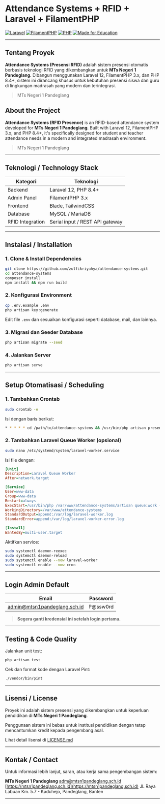 # Attendance Systems + RFID + Laravel + FilamentPHP

[![Laravel](https://img.shields.io/badge/laravel-12-red.svg)](https://laravel.com/)
[![FilamentPHP](https://img.shields.io/badge/filament-3.x-blueviolet.svg)](https://filamentphp.com)
[![PHP](https://img.shields.io/badge/PHP-8.4-blue.svg)](https://www.php.net/)
[![Made for Education](https://img.shields.io/badge/made%20for-education-blue.svg)](https://mtsn1pandeglang.sch.id)

---

## Tentang Proyek

**Attendance Systems (Presensi RFID)** adalah sistem presensi otomatis berbasis teknologi RFID yang dikembangkan untuk **MTs Negeri 1 Pandeglang**. Dibangun menggunakan Laravel 12, FilamentPHP 3.x, dan PHP 8.4+, sistem ini dirancang khusus untuk kebutuhan presensi siswa dan guru di lingkungan madrasah yang modern dan terintegrasi.

> MTs Negeri 1 Pandeglang

## About the Project

**Attendance Systems (RFID Presence)** is an RFID-based attendance system developed for **MTs Negeri 1 Pandeglang**. Built with Laravel 12, FilamentPHP 3.x, and PHP 8.4+, it's specifically designed for student and teacher attendance needs in a modern and integrated madrasah environment.

> MTs Negeri 1 Pandeglang

---

## Teknologi / Technology Stack

| Kategori         | Teknologi                       |
| ---------------- | ------------------------------- |
| Backend          | Laravel 12, PHP 8.4+            |
| Admin Panel      | FilamentPHP 3.x                 |
| Frontend         | Blade, TailwindCSS              |
| Database         | MySQL / MariaDB                 |
| RFID Integration | Serial input / REST API gateway |

---

## Instalasi / Installation

### 1. Clone & Install Dependencies

```bash
git clone https://github.com/zulfikriyahya/attendance-systems.git
cd attendance-systems
composer install
npm install && npm run build
```

### 2. Konfigurasi Environment

```bash
cp .env.example .env
php artisan key:generate
```

Edit file `.env` dan sesuaikan konfigurasi seperti database, mail, dan lainnya.

### 3. Migrasi dan Seeder Database

```bash
php artisan migrate --seed
```

### 4. Jalankan Server

```bash
php artisan serve
```

---

## Setup Otomatisasi / Scheduling

### 1. Tambahkan Crontab

```bash
sudo crontab -e
```

Isi dengan baris berikut:

```bash
* * * * * cd /path/to/attendance-systems && /usr/bin/php artisan presensi:set-ketidakhadiran >> /dev/null 2>&1
```

### 2. Tambahkan Laravel Queue Worker (opsional)

```bash
sudo nano /etc/systemd/system/laravel-worker.service
```

Isi file dengan:

```ini
[Unit]
Description=Laravel Queue Worker
After=network.target

[Service]
User=www-data
Group=www-data
Restart=always
ExecStart=/usr/bin/php /var/www/attendance-systems/artisan queue:work --daemon --tries=3 --timeout=120
WorkingDirectory=/var/www/attendance-systems
StandardOutput=append:/var/log/laravel-worker.log
StandardError=append:/var/log/laravel-worker-error.log

[Install]
WantedBy=multi-user.target
```

Aktifkan service:

```bash
sudo systemctl daemon-reexec
sudo systemctl daemon-reload
sudo systemctl enable --now laravel-worker
sudo systemctl enable --now cron
```

---

## Login Admin Default

| Email                                             | Password |
| ------------------------------------------------- | -------- |
| [admin@mtsn1pandeglang.sch.id](mailto:adm@mtsn1pandeglang.sch.id) | P@ssw0rd |

> **Segera ganti kredensial ini setelah login pertama.**

---

## Testing & Code Quality

Jalankan unit test:

```bash
php artisan test
```

Cek dan format kode dengan Laravel Pint:

```bash
./vendor/bin/pint
```

---

## Lisensi / License

Proyek ini adalah sistem presensi yang dikembangkan untuk keperluan pendidikan di **MTs Negeri 1 Pandeglang**.

Penggunaan sistem ini bebas untuk institusi pendidikan dengan tetap mencantumkan kredit kepada pengembang asal.

Lihat detail lisensi di [LICENSE.md](./LICENSE.md)

---

## Kontak / Contact

Untuk informasi lebih lanjut, saran, atau kerja sama pengembangan sistem:

**MTs Negeri 1 Pandeglang**
[adm@mtsn1pandeglang.sch.id](mailto:adm@mtsn1pandeglang.sch.id)
[https://mtsn1pandeglang.sch.id](https://mtsn1pandeglang.sch.id)
Jl. Raya Labuan Km. 5.7 - Kaduhejo, Pandeglang, Banten

---
